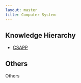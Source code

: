 ```yaml
---
layout: master
title: Computer System
---
```


## Knowledge Hierarchy

* [CSAPP](csapp.html)

## Others

Others

